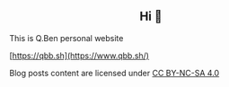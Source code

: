 <h2 align="center">Hi 🤗</h2>

This is Q.Ben personal website

[https://qbb.sh](https://www.qbb.sh/)

Blog posts content are licensed under [CC BY-NC-SA 4.0](https://creativecommons.org/licenses/by-nc/4.0/)

